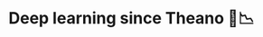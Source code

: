 # Deep learning since Theano 🧠📉

<!-- I do open source research with LAION and Stability AI MedARC on reconstructing complex images from fMRI brain activity using diffusion models. -->

<!-- I also help graphic design clients leverage diffusion models to generate new artwork (DreamBooth, textual inversion, prompt2prompt, pix2pix, ControlNet, etc). If this sounds of interest to you let's <a href="https://calendly.com/jimgoo/introductory-meeting">talk about your project</a>.

<img src="https://jgoode.s3.amazonaws.com/contracting-logos/logo-grid-v3.jpg"> -->

<!--
**jimgoo/jimgoo** is a ✨ _special_ ✨ repository because its `README.md` (this file) appears on your GitHub profile.

Here are some ideas to get you started:

- 🔭 I’m currently working on ...
- 🌱 I’m currently learning ...
- 👯 I’m looking to collaborate on ...
- 🤔 I’m looking for help with ...
- 💬 Ask me about ...
- 📫 How to reach me: ...
- 😄 Pronouns: ...
- ⚡ Fun fact: ...
-->
